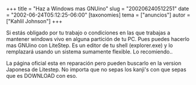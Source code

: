 +++
title = "Haz a Windows mas GNUino"
slug = "200206240512251"
date = "2002-06-24T05:12:25-06:00"
[taxonomies]
tema = ["anuncios"]
autor = ["Kahlil Johnson"]
+++

Si estás obligado por tu trabajo o condiciones en las que trabajas a
mantener windows vivo en alguna partición de tu PC. Pues puedes hacerlo
mas GNUino con LiteStep.
Es un editor de tu shell (explorer.exe) y lo remplazará usando un
sistema sumamente flexible. Lo recomiendo..

La página oficial esta en reparación pero pueden buscarlo en la version
Japonesa de Litestep. No importa que no sepas los kanji's con que sepas
que es DOWNLOAD con eso.

